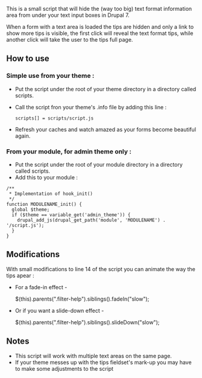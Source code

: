 This is a small script that will hide the (way too big) text format information area 
from under your text input boxes in Drupal 7.

When a form with a text area is loaded the tips are hidden and only a link to show 
more tips is visible, the first click will reveal the text format tips, while another
click will take the user to the tips full page. 

## How to use
### Simple use from your theme :
* Put the script under the root of your theme directory in a directory called scripts.
* Call the script fron your theme's .info file by adding this line :
      
      scripts[] = scripts/script.js
      
* Refresh your caches and watch amazed as your forms become beautiful again.
### From your module, for admin theme only :
* Put the script under the root of your module directory in a directory called scripts.
* Add this to your module :
```
/**
 * Implementation of hook_init()
 */
function MODULENAME_init() {
  global $theme;
  if ($theme == variable_get('admin_theme')) {
    drupal_add_js(drupal_get_path('module', 'MODULENAME') . '/script.js');
  }
}
```

## Modifications
With small modifications to line 14 of the script you can animate the way the tips apear :

* For a fade-in effect -

    $(this).parents(".filter-help").siblings().fadeIn("slow");
    
* Or if you want a slide-down effect -
 
    $(this).parents(".filter-help").siblings().slideDown("slow");

## Notes
* This script will work with multiple text areas on the same page.
* If your theme messes up with the tips fieldset's mark-up you may have to make some 
  adjustments to the script